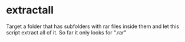 # extractall
Target a folder that has subfolders with rar files inside them and let this script extract all of it.
So far it only looks for ".rar"
